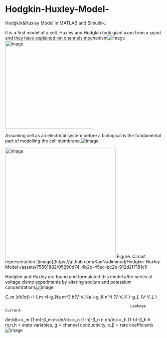 # Hodgkin-Huxley-Model-
Hodgkin&amp;Huxley Model in MATLAB and Simulink.

It is a first model of a cell. Huxley and Hodgkin took giant axon from a squid and they have explained ion channels mechanism![image](https://github.com/KanNudimmud/Hodgkin-Huxley-Model-/assets/75501882/837ab460-b237-45ed-ae1c-c110d573f2ad)
<img width="282" alt="image" src="https://github.com/KanNudimmud/Hodgkin-Huxley-Model-/assets/75501882/43afdc49-e4a2-4c93-a5c7-7e6db20d2691">



Assuming cell as an electrical system before a biological is the fundamental part of modelling the cell membrane.![image](https://github.com/KanNudimmud/Hodgkin-Huxley-Model-/assets/75501882/17f88dd0-5c2d-4ce1-a8d1-baeac417bd9a)


<img width="354" alt="image" src="https://github.com/KanNudimmud/Hodgkin-Huxley-Model-/assets/75501882/5535f66b-a4c1-4dd2-8108-b8ddc0cea100">
Figure. Circuit representation ![image](https://github.com/KanNudimmud/Hodgkin-Huxley-Model-/assets/75501882/05290d74-4b2b-45ec-bc2b-912d2f7181c1)

Hodgkin and Huxley are found and formulated this model after series of voltage clamp experiments by altering sodium and potassium concentrations![image](https://github.com/KanNudimmud/Hodgkin-Huxley-Model-/assets/75501882/42b9e32d-0409-4879-af3e-592b54ca7936)

C_m (dV/dt)=I-I_m
=I-g_Na m^3 h(V-V_Na )-g_K n^4 (V-V_K )-g_L (V-V_L )

                                                            Leakage Current
dm/dt=∝_m (1-m)-β_m m
dn/dt=∝_n (1-n)-β_n n
dh/dt=∝_h (1-h)-β_h h
m,n,h = state variables,  g = channel conductivity, α,β = rate coefficients
![image](https://github.com/KanNudimmud/Hodgkin-Huxley-Model-/assets/75501882/b46cca1b-5f9b-4754-9ad6-c2a2b4d4143b)
